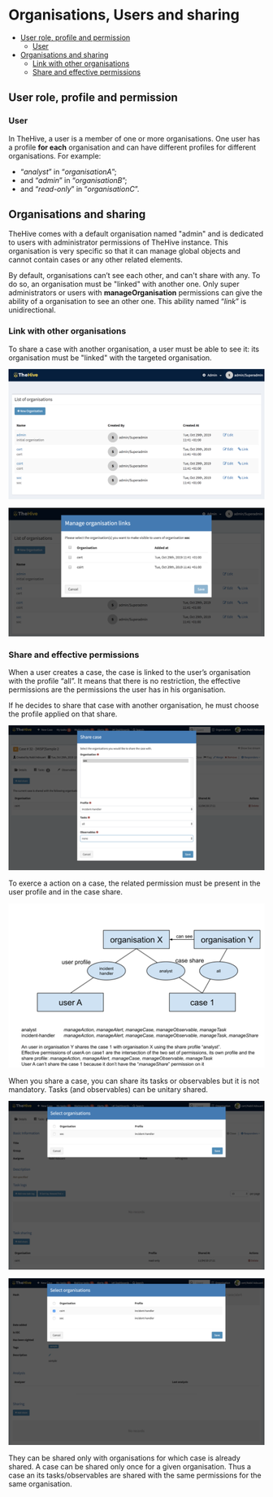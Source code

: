 # Organisations, Users and sharing

  * [User role, profile and permission](#user-role--profile-and-permission)
    + [User](#user)
  * [Organisations and sharing](#organisations-and-sharing)
    + [Link with other organisations](#link-with-other-organisations)
    + [Share and effective permissions](#share-and-effective-permissions)

## User role, profile and permission

### User

In TheHive, a user is a member of one or more organisations. One user has a profile **for each** organisation and can have different profiles for different organisations. For example:

- “*analyst*” in “*organisationA*”;
- and “*admin*” in “*organisationB*”;
- and “*read-only*” in “*organisationC*”.

## Organisations and sharing

TheHive comes with a default organisation named "admin" and is dedicated to users with administrator permissions of TheHive instance. This organisation is very specific so that it can manage global objects and cannot contain cases or any other related elements. 

By default, organisations can’t see each other, and can't share with any. To do so, an organisation must be "linked" with another one.  Only super administrators or users with **manageOrganisation** permissions can give the ability of a organisation to see an other one. This ability named “*link*” is unidirectional. 

### Link with other organisations

To share a case with another organisation, a user must be able to see it: its organisation must be "linked" with the targeted organisation. 

![List organisations](files/admin-list-organisation.png)

![Link organisations](files/admin-link-organisation.png)

###  Share and effective permissions

When a user creates a case, the case is linked to the user’s organisation with the profile “all”. It means that there is no restriction, the effective permissions are the permissions the user has in his organisation.

If he decides to share that case with another organisation, he must choose the profile applied on that share.

![Case sharing](files/case-share.png)

To exerce a action on a case, the related permission must be present in the user profile and in the case share.

![Sharing rules](files/sharing-rules.svg)

When you share a case, you can share its tasks or observables but it is not mandatory. Tasks (and observables) can be unitary shared.

![Case task sharing](files/task-share.png)

![Case observable sharing](files/observable-share.png)

They can be shared only with organisations for which case is already shared. A case can be shared only once for a given organisation. Thus a case an its tasks/observables are shared with the same permissions for the same organisation.